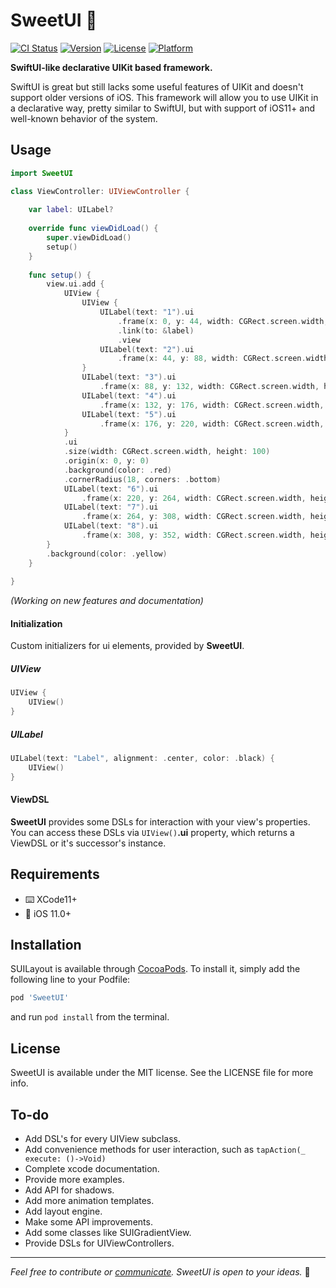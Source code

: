 # SweetUI 🍯

[![CI Status](https://travis-ci.org/maximkrouk/SweetUI.svg?branch=master)](https://travis-ci.org/mx-Cat/SweetUI) [![Version](https://img.shields.io/cocoapods/v/SweetUI.svg?style=flat)](https://cocoapods.org/pods/SweetUI) [![License](https://img.shields.io/cocoapods/l/SweetUI.svg?style=flat)](https://cocoapods.org/pods/SweetUI) [![Platform](https://img.shields.io/cocoapods/p/SweetUI.svg?style=flat)](https://cocoapods.org/pods/SweetUI)

__SwiftUI-like declarative UIKit based framework.__

SwiftUI is great but still lacks some useful features of UIKit and doesn't support older versions of iOS. This framework will allow you to use UIKit in a declarative way, pretty similar to SwiftUI, but with support of iOS11+ and well-known behavior of the system.

## Usage

```swift
import SweetUI

class ViewController: UIViewController {
    
    var label: UILabel?
    
    override func viewDidLoad() {
        super.viewDidLoad()
        setup()
    }
    
    func setup() {
        view.ui.add {
            UIView {
                UIView {
                    UILabel(text: "1").ui
                        .frame(x: 0, y: 44, width: CGRect.screen.width, height: 20)
                        .link(to: &label)
                        .view
                    UILabel(text: "2").ui
                        .frame(x: 44, y: 88, width: CGRect.screen.width, height: 20)
                }
                UILabel(text: "3").ui
                    .frame(x: 88, y: 132, width: CGRect.screen.width, height: 20)
                UILabel(text: "4").ui
                    .frame(x: 132, y: 176, width: CGRect.screen.width, height: 20)
                UILabel(text: "5").ui
                    .frame(x: 176, y: 220, width: CGRect.screen.width, height: 20)
            }
            .ui
            .size(width: CGRect.screen.width, height: 100)
            .origin(x: 0, y: 0)
            .background(color: .red)
            .cornerRadius(18, corners: .bottom)
            UILabel(text: "6").ui
                .frame(x: 220, y: 264, width: CGRect.screen.width, height: 20)
            UILabel(text: "7").ui
                .frame(x: 264, y: 308, width: CGRect.screen.width, height: 20)
            UILabel(text: "8").ui
                .frame(x: 308, y: 352, width: CGRect.screen.width, height: 20)
        }
        .background(color: .yellow)
    }
    
}

```

_(Working on new features and documentation)_

#### Initialization

Custom initializers for ui elements, provided by __SweetUI__.

##### UIView

```swift
UIView {
    UIView()
}
```

##### UILabel

```swift
UILabel(text: "Label", alignment: .center, color: .black) {
    UIView()
}
```

#### ViewDSL

__SweetUI__ provides some DSLs for interaction with your view's properties. You can access these DSLs via `UIView()`__.ui__ property, which returns a ViewDSL or it's successor's instance.

## Requirements

- ⌨️    XCode11+
- 📱    iOS 11.0+

## Installation

SUILayout is available through [CocoaPods](https://cocoapods.org). To install it, simply add the following line to your Podfile:

```ruby
pod 'SweetUI'
```

and run `pod install` from the terminal.

## License

SweetUI is available under the MIT license. See the LICENSE file for more info.

## To-do

- Add DSL's for every UIView subclass.
- Add convenience methods for user interaction, such as `tapAction(_ execute: ()->Void)`
- Complete xcode documentation.
- Provide more examples.
- Add API for shadows.
- Add more animation templates.
- Add layout engine.
- Make some API improvements.
- Add some classes like SUIGradientView.
- Provide DSLs for UIViewControllers.

------

*Feel free to contribute or [communicate](https://twitter.com/mxcat_). SweetUI is open to your ideas.* 🌝
